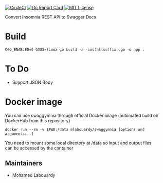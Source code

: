 [![CircleCI](https://circleci.com/gh/mlabouardy/swaggymnia/tree/master.svg?style=svg&circle-token=bcfce92d1e46aaf0d50b4b3fa8baf8406d4bc115)](https://circleci.com/gh/mlabouardy/swaggymnia/tree/master) [![Go Report Card](https://goreportcard.com/badge/github.com/mlabouardy/swaggymnia)](https://goreportcard.com/report/github.com/mlabouardy/swaggymnia) [![MIT License](http://img.shields.io/badge/license-MIT-blue.svg?style=flat)](LICENSE)

Convert Insomnia REST API to Swagger Docs

# Build

```
CGO_ENABLED=0 GOOS=linux go build -a -installsuffix cgo -o app .
```

# To Do

- Support JSON Body

# Docker image

You can use swaggymnia through official Docker image (automated build on DockerHub from this repository)

```
docker run --rm -v $PWD:/data mlabouardy/swaggymnia [options and arguments...]
```

You need to mount some local directory at /data so input and output files can be accessed by the container

## Maintainers

- Mohamed Labouardy
